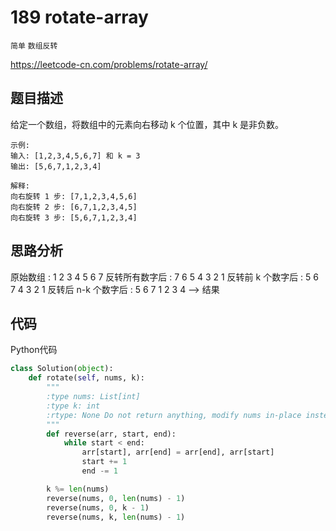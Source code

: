 # 189 rotate-array

`简单` `数组反转`

https://leetcode-cn.com/problems/rotate-array/



## 题目描述

给定一个数组，将数组中的元素向右移动 k 个位置，其中 k 是非负数。

```
示例:
输入: [1,2,3,4,5,6,7] 和 k = 3
输出: [5,6,7,1,2,3,4]

解释:
向右旋转 1 步: [7,1,2,3,4,5,6]
向右旋转 2 步: [6,7,1,2,3,4,5]
向右旋转 3 步: [5,6,7,1,2,3,4]
```



## 思路分析

原始数组						: 1 2 3 4 5 6 7
反转所有数字后			: 7 6 5 4 3 2 1
反转前 k 个数字后         : 5 6 7 4 3 2 1
反转后 n-k 个数字后     : 5 6 7 1 2 3 4 --> 结果



## 代码

Python代码

```python
class Solution(object):
    def rotate(self, nums, k):
        """
        :type nums: List[int]
        :type k: int
        :rtype: None Do not return anything, modify nums in-place instead.
        """
        def reverse(arr, start, end):
            while start < end:
                arr[start], arr[end] = arr[end], arr[start]
                start += 1
                end -= 1

        k %= len(nums)
        reverse(nums, 0, len(nums) - 1)
        reverse(nums, 0, k - 1)
        reverse(nums, k, len(nums) - 1)
```